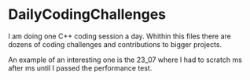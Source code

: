 # DailyCodingChallenges

I am doing one C++ coding session a day. Whithin this files there are dozens of coding challenges and contributions to bigger projects.

An example of an interesting one is the 23_07 where I had to scratch ms after ms until I passed the performance test.
